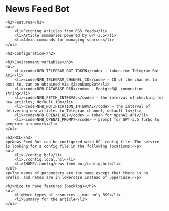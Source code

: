 <h1>News Feed Bot</h1>

    <h2>Features</h2>
    <ul>
        <li>Fetching articles from RSS feeds</li>
        <li>Article summaries powered by GPT-3.5</li>
        <li>Admin commands for managing sources</li>
    </ul>

    <h2>Configuration</h2>

    <h3>Environment variables</h3>
    <ul>
        <li><code>NFB_TELEGRAM_BOT_TOKEN</code> — token for Telegram Bot API</li>
        <li><code>NFB_TELEGRAM_CHANNEL_ID</code> — ID of the channel to post to, can be obtained via @JsonDumpBot</li>
        <li><code>NFB_DATABASE_DSN</code> — PostgreSQL connection string</li>
        <li><code>NFB_FETCH_INTERVAL</code> — the interval of checking for new articles, default 10m</li>
        <li><code>NFB_NOTIFICATION_INTERVAL</code> — the interval of delivering new articles to Telegram channel, default 1m</li>
        <li><code>NFB_OPENAI_KEY</code> — token for OpenAI API</li>
        <li><code>NFB_OPENAI_PROMPT</code> — prompt for GPT-3.5 Turbo to generate a summary</li>
    </ul>

    <h3>HCL</h3>
    <p>News Feed Bot can be configured with HCL config file. The service is looking for a config file in the following locations:</p>
    <ul>
        <li>./config.hcl</li>
        <li>./config.local.hcl</li>
        <li>$HOME/.config/news-feed-bot/config.hcl</li>
    </ul>
    <p>The names of parameters are the same except that there is no prefix, and names are in lowercase instead of uppercase.</p>

    <h2>Nice to have features (backlog)</h2>
    <ul>
        <li>More types of resources — not only RSS</li>
        <li>Summary for the article</li>
    </ul>
